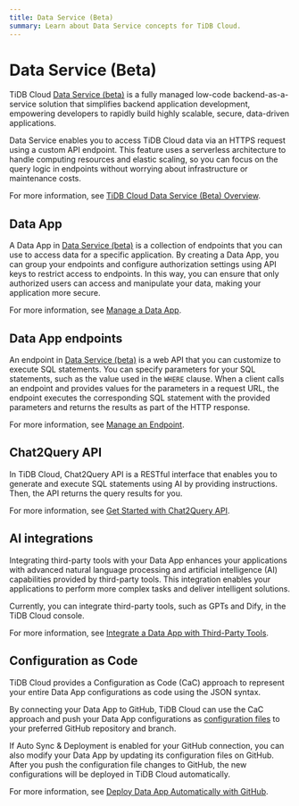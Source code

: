 ```yaml
---
title: Data Service (Beta)
summary: Learn about Data Service concepts for TiDB Cloud.
---
```


# Data Service (Beta)

TiDB Cloud [Data Service (beta)](https://tidbcloud.com/console/data-service) is a fully managed low-code backend-as-a-service solution that simplifies backend application development, empowering developers to rapidly build highly scalable, secure, data-driven applications.

Data Service enables you to access TiDB Cloud data via an HTTPS request using a custom API endpoint. This feature uses a serverless architecture to handle computing resources and elastic scaling, so you can focus on the query logic in endpoints without worrying about infrastructure or maintenance costs.

For more information, see [TiDB Cloud Data Service (Beta) Overview](https://docs.pingcap.com/tidbcloud/data-service-overview).

## Data App

A Data App in [Data Service (beta)](https://tidbcloud.com/console/data-service) is a collection of endpoints that you can use to access data for a specific application. By creating a Data App, you can group your endpoints and configure authorization settings using API keys to restrict access to endpoints. In this way, you can ensure that only authorized users can access and manipulate your data, making your application more secure.

For more information, see [Manage a Data App](https://docs.pingcap.com/tidbcloud/data-service-manage-data-app).

## Data App endpoints

An endpoint in [Data Service (beta)](https://tidbcloud.com/console/data-service) is a web API that you can customize to execute SQL statements. You can specify parameters for your SQL statements, such as the value used in the `WHERE` clause. When a client calls an endpoint and provides values for the parameters in a request URL, the endpoint executes the corresponding SQL statement with the provided parameters and returns the results as part of the HTTP response.

For more information, see [Manage an Endpoint](https://docs.pingcap.com/tidbcloud/data-service-manage-endpoint).

## Chat2Query API

In TiDB Cloud, Chat2Query API is a RESTful interface that enables you to generate and execute SQL statements using AI by providing instructions. Then, the API returns the query results for you.

For more information, see [Get Started with Chat2Query API](https://docs.pingcap.com/tidbcloud/use-chat2query-api).

## AI integrations

Integrating third-party tools with your Data App enhances your applications with advanced natural language processing and artificial intelligence (AI) capabilities provided by third-party tools. This integration enables your applications to perform more complex tasks and deliver intelligent solutions.

Currently, you can integrate third-party tools, such as GPTs and Dify, in the TiDB Cloud console.

For more information, see [Integrate a Data App with Third-Party Tools](https://docs.pingcap.com/tidbcloud/data-service-integrations).

## Configuration as Code

TiDB Cloud provides a Configuration as Code (CaC) approach to represent your entire Data App configurations as code using the JSON syntax.

By connecting your Data App to GitHub, TiDB Cloud can use the CaC approach and push your Data App configurations as [configuration files](https://docs.pingcap.com/tidbcloud/data-service-app-config-files) to your preferred GitHub repository and branch.

If Auto Sync & Deployment is enabled for your GitHub connection, you can also modify your Data App by updating its configuration files on GitHub. After you push the configuration file changes to GitHub, the new configurations will be deployed in TiDB Cloud automatically.

For more information, see [Deploy Data App Automatically with GitHub](https://docs.pingcap.com/tidbcloud/data-service-manage-github-connection).